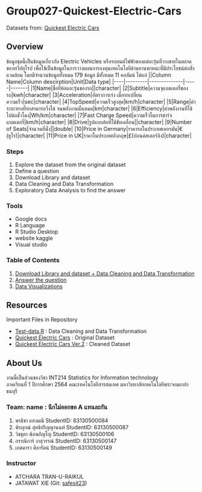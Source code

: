 # Group027-Quickest-Electric-Cars
Datasets from: [Quickest Electric Cars](https://www.kaggle.com/kkhandekar/quickest-electric-cars-ev-database?select=Quickestelectriccars-EVDatabase.csv)

## Overview
ข้อมูลชุดนี้เป็นข้อมูลเกี่ยวกับ Electric Vehicles หรือรถยนต์ไฟฟ้าของแต่ละรุ่นที่วางขายในตลาดของทวีปยุโรป เพื่อใช้เป็นข้อมูลในการวางแผนการลงทุนเทคโนโลยีด้านยานพาหนะที่มีประโยชน์ต่อสิ่งแวดล้อม
โดยมีจำนวนข้อมูลทั้งหมด 179 ข้อมูล มีทั้งหมด 11 คอลัมน์ ได้แก่ 
||Column Name|Column descirption|Unit|Data type|
|----|---------|--------------|-----|-------|
|1|Name|ชื่อยี่ห้อและรุ่นของรถ||character|
|2|Subtitle|ความจุแบตเตอรี่ของรถ|kwh|character|
|3|Acceleration|อัตราการเร่ง เมื่อรถเปลี่ยนความเร็ว|sec|character|
|4|TopSpeed|ความเร็วสูงสุด|km/h|character|
|5|Range|ค่าระยะทางที่รถสามารถวิ่งได้ จนพลังงานนั้นหมด|km|character|
|6|Efficiency|ค่าพลังงานทีใช้ไปต่อชั่วโมง|Wh/km|character|
|7|Fast Charge Speed|ความเร็วในการชาร์จแบตเตอรี่|km/h|character|
|8|Drive|รูปแบบล้อที่ใช้ขับเคลื่อน||character|
|9|Number of Seats|จำนวนที่นั่ง||double|
|10|Price in Germany|ราคารถในประเทศเยอรมัน|€(ยูโร)|character|
|11|Price in UK|ราคาในประเทศอังกฤษ|£(ปอนด์สเตอร์ลิง)|character| 

### Steps
1. Explore the dataset from the original dataset
2. Define a question
3. Download Library and dataset
4. Data Cleaning and Data Transformation
5. Exploratory Data Analysis to find the answer

### Tools
- Google docs
- R Language
- R Studio Desktop
- website kaggle
- Visual studio

### Table of Contents
1. [Download Library and dataset + Data Cleaning and Data Transformation](./Cleaning.md)
2. [Answer the question](./Answer.md)
3. [Data Visualizations](https://app.powerbi.com/view?r=eyJrIjoiZWMyOWI0MjMtYzk2MC00NDAzLTllMDAtODcwNDVhZjkwYWNhIiwidCI6IjZmNDQzMmRjLTIwZDItNDQxZC1iMWRiLWFjMzM4MGJhNjMzZCIsImMiOjEwfQ%3D%3D)

## Resources
Important Files in Repository
* [Test-data.R](./R-code.R) : Data Cleaning and Data Transformation 
* [Quickest Electric Cars](./Quickestelectriccars-EVDatabase.csv) : Original Dataset
* [Quickest Electric Cars Ver.2](./Cleaned-data.csv) : Cleaned Dataset

## About Us
งานนี้เป็นส่วนของวิชา INT214 Statistics for Information technology <br/> ภาคเรียนที่ 1 ปีการศึกษา 2564 คณะเทคโนโลยีสารสนเทศ มหาวิทยาลัยเทคโนโลยีพระจอมเกล้าธนบุรี
### Team: name : นึกไม่ออกขอ A แทนละกัน
1. พรธิชา    แสงมณี            StudentID: 63130500084
2. พิรญาณ์   สุทธิปริญญานนท์     StudentID: 63130500087
3. วิชชุตา    พิภพภิญโญ         StudentID: 63130500106
4. กรรณิการ์  งาสุวรรณ์           StudentID: 63130500147
5. เกศดารา  ศิลารัตน์            StudentID: 63130500149

### Instructor
- ATCHARA TRAN-U-RAIKUL
- JATAWAT XIE (Git: [safesit23](https://github.com/safesit23))



